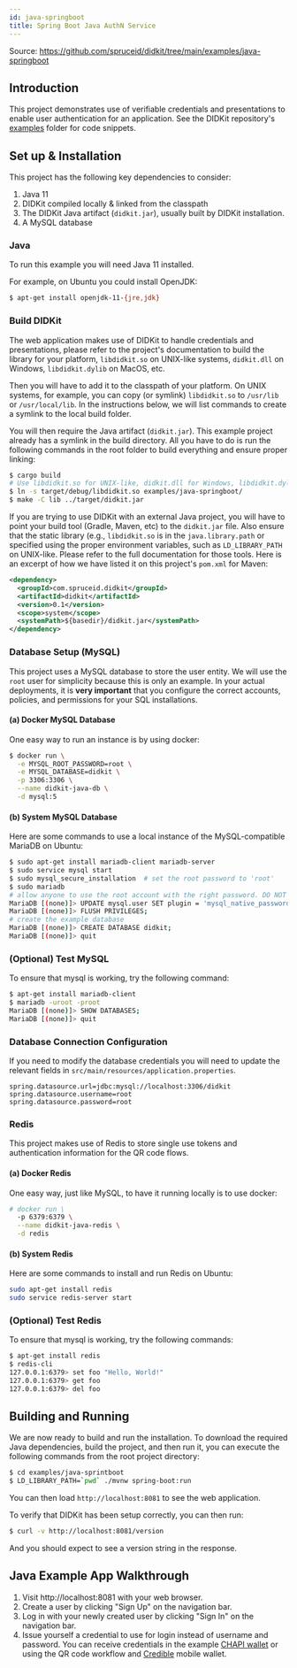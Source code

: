 ```yaml
---
id: java-springboot
title: Spring Boot Java AuthN Service
---
```


Source: https://github.com/spruceid/didkit/tree/main/examples/java-springboot

## Introduction

This project demonstrates use of verifiable credentials and presentations to
enable user authentication for an application. See the DIDKit repository's
[examples][] folder for code snippets.

## Set up & Installation

This project has the following key dependencies to consider:
1. Java 11
2. DIDKit compiled locally & linked from the classpath
3. The DIDKit Java artifact (`didkit.jar`), usually built by DIDKit installation.
4. A MySQL database

### Java

To run this example you will need Java 11 installed.

For example, on Ubuntu you could install OpenJDK:

```bash
$ apt-get install openjdk-11-{jre,jdk}
```

### Build DIDKit

The web application makes use of DIDKit to handle credentials and presentations,
please refer to the project's documentation to build the library for your platform,
`libdidkit.so` on UNIX-like systems, `didkit.dll` on Windows, `libdidkit.dylib`
on MacOS, etc.

Then you will have to add it to the classpath of your platform. On UNIX systems,
for example, you can copy (or symlink) `libdidkit.so` to `/usr/lib` or
`/usr/local/lib`. In the instructions below, we will list commands to create a
symlink to the local build folder.

You will then require the Java artifact (`didkit.jar`). This example project
already has a symlink in the build directory.  All you have to do is run the
following commands in the root folder to build everything and ensure proper
linking:

```bash
$ cargo build
# Use libdidkit.so for UNIX-like, didkit.dll for Windows, libdidkit.dylib for MacOS
$ ln -s target/debug/libdidkit.so examples/java-springboot/
$ make -C lib ../target/didkit.jar
```

If you are trying to use DIDKit with an external Java project, you will have to
point your build tool (Gradle, Maven, etc) to the `didkit.jar` file. Also
ensure that the static library (e.g., `libdidkit.so` is in the
`java.library.path` or specified using the proper environment variables, such
as `LD_LIBRARY_PATH` on UNIX-like. Please refer to the full documentation for
those tools. Here is an excerpt of how we have listed it on this project's
`pom.xml` for Maven:

```xml
<dependency>
  <groupId>com.spruceid.didkit</groupId>
  <artifactId>didkit</artifactId>
  <version>0.1</version>
  <scope>system</scope>
  <systemPath>${basedir}/didkit.jar</systemPath>
</dependency>
```

### Database Setup (MySQL)

This project uses a MySQL database to store the user entity. We will use the
`root` user for simplicity because this is only an example. In your actual
deployments, it is **very important** that you configure the correct accounts,
policies, and permissions for your SQL installations.


#### (a) Docker MySQL Database
One easy way to run an instance is by using docker:

```bash
$ docker run \
  -e MYSQL_ROOT_PASSWORD=root \
  -e MYSQL_DATABASE=didkit \
  -p 3306:3306 \
  --name didkit-java-db \
  -d mysql:5
```

#### (b) System MySQL Database
Here are some commands to use a local instance of the MySQL-compatible MariaDB
on Ubuntu:

```bash
$ sudo apt-get install mariadb-client mariadb-server
$ sudo service mysql start
$ sudo mysql_secure_installation  # set the root password to 'root'
$ sudo mariadb
# allow anyone to use the root account with the right password. DO NOT DO THIS IN PRODUCTION.
MariaDB [(none)]> UPDATE mysql.user SET plugin = 'mysql_native_password' WHERE User='root';
MariaDB [(none)]> FLUSH PRIVILEGES;
# create the example database
MariaDB [(none)]> CREATE DATABASE didkit;
MariaDB [(none)]> quit
```

### (Optional) Test MySQL
To ensure that mysql is working, try the following command:
```bash
$ apt-get install mariadb-client
$ mariadb -uroot -proot
MariaDB [(none)]> SHOW DATABASES;
MariaDB [(none)]> quit
```

### Database Connection Configuration
If you need to modify the database credentials you will need to update the
relevant fields in `src/main/resources/application.properties`.

```
spring.datasource.url=jdbc:mysql://localhost:3306/didkit
spring.datasource.username=root
spring.datasource.password=root
```

### Redis

This project makes use of Redis to store single use tokens and authentication
information for the QR code flows.

#### (a) Docker Redis
One easy way, just like MySQL, to have it running locally is to use docker:
```bash
# docker run \
  -p 6379:6379 \
  --name didkit-java-redis \
  -d redis
```

#### (b) System Redis
Here are some commands to install and run Redis on Ubuntu:
```bash
sudo apt-get install redis
sudo service redis-server start
```

### (Optional) Test Redis
To ensure that mysql is working, try the following commands:
```bash
$ apt-get install redis
$ redis-cli
127.0.0.1:6379> set foo "Hello, World!"
127.0.0.1:6379> get foo
127.0.0.1:6379> del foo
```

## Building and Running

We are now ready to build and run the installation. To download the required
Java dependencies, build the project, and then run it, you can execute the
following commands from the root project directory:

```bash
$ cd examples/java-sprintboot
$ LD_LIBRARY_PATH=`pwd` ./mvnw spring-boot:run
```

You can then load `http://localhost:8081` to see the web application.


To verify that DIDKit has been setup correctly, you can then run:

```bash
$ curl -v http://localhost:8081/version
```

And you should expect to see a version string in the response.

## Java Example App Walkthrough

1. Visit http://localhost:8081 with your web browser.
2. Create a user by clicking "Sign Up" on the navigation bar.
3. Log in with your newly created user by clicking "Sign In" on the navigation
   bar.
4. Issue yourself a credential to use for login instead of username and
   password. You can receive credentials in the example [CHAPI wallet](#) or
   using the QR code workflow and
   [Credible][] mobile wallet.

[Credible]: https://github.com/spruceid/credible
[examples]: https://github.com/spruceid/didkit/tree/main/examples/